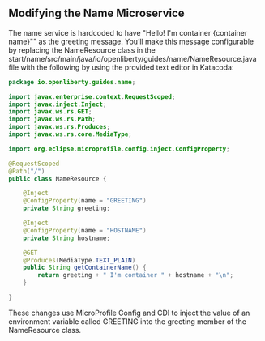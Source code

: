 ## Modifying the Name Microservice

The name service is hardcoded to have "Hello! I'm container {container name}"" as the greeting message. You’ll make this message configurable by replacing the NameResource class in the start/name/src/main/java/io/openliberty/guides/name/NameResource.java file with the following by using the provided text editor in Katacoda:

```java
package io.openliberty.guides.name;

import javax.enterprise.context.RequestScoped;
import javax.inject.Inject;
import javax.ws.rs.GET;
import javax.ws.rs.Path;
import javax.ws.rs.Produces;
import javax.ws.rs.core.MediaType;

import org.eclipse.microprofile.config.inject.ConfigProperty;

@RequestScoped
@Path("/")
public class NameResource {

    @Inject
    @ConfigProperty(name = "GREETING")
    private String greeting;

    @Inject
    @ConfigProperty(name = "HOSTNAME")
    private String hostname;

    @GET
    @Produces(MediaType.TEXT_PLAIN)
    public String getContainerName() {
        return greeting + " I'm container " + hostname + "\n";
    }

}
```

These changes use MicroProfile Config and CDI to inject the value of an environment variable called GREETING into the greeting member of the NameResource class.
